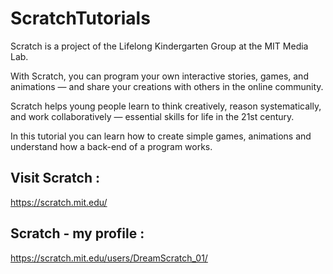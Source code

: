 # ScratchTutorials
Scratch is a project of the Lifelong Kindergarten Group at the MIT Media Lab.

With Scratch, you can program your own interactive stories, games, and animations — and share your creations with others in the online community.

Scratch helps young people learn to think creatively, reason systematically, and work collaboratively — essential skills for life in the 21st century.


In this tutorial you can learn how to create simple games, animations and understand how a back-end of a program works.

## Visit Scratch :
https://scratch.mit.edu/

## Scratch - my profile :
https://scratch.mit.edu/users/DreamScratch_01/
